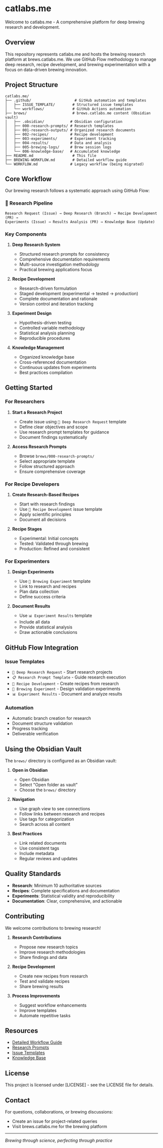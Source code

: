 # catlabs.me

Welcome to catlabs.me - A comprehensive platform for deep brewing research and development.

## Overview

This repository represents catlabs.me and hosts the brewing research platform at brews.catlabs.me. We use GitHub Flow methodology to manage deep research, recipe development, and brewing experimentation with a focus on data-driven brewing innovation.

## Project Structure

```
catlabs.me/
├── .github/                    # GitHub automation and templates
│   ├── ISSUE_TEMPLATE/        # Structured issue templates
│   └── workflows/             # GitHub Actions automation
├── brews/                     # brews.catlabs.me content (Obsidian vault)
│   ├── .obsidian/            # Obsidian configuration
│   ├── 000-research-prompts/ # Research templates
│   ├── 001-research-outputs/ # Organized research documents
│   ├── 002-recipes/          # Recipe development
│   ├── 003-experiments/      # Experiment tracking
│   ├── 004-results/          # Data and analysis
│   ├── 005-brewing-logs/     # Brew session logs
│   └── 006-knowledge-base/   # Accumulated knowledge
├── README.md                  # This file
├── BREWING-WORKFLOW.md        # Detailed workflow guide
└── WORKFLOW.md               # Legacy workflow (being migrated)
```

## Core Workflow

Our brewing research follows a systematic approach using GitHub Flow:

### 🔬 Research Pipeline
```
Research Request (Issue) → Deep Research (Branch) → Recipe Development (PR) → 
Experiments (Issue) → Results Analysis (PR) → Knowledge Base (Update)
```

### Key Components

1. **Deep Research System**
   - Structured research prompts for consistency
   - Comprehensive documentation requirements
   - Multi-source investigation methodology
   - Practical brewing applications focus

2. **Recipe Development**
   - Research-driven formulation
   - Staged development (experimental → tested → production)
   - Complete documentation and rationale
   - Version control and iteration tracking

3. **Experiment Design**
   - Hypothesis-driven testing
   - Controlled variable methodology
   - Statistical analysis planning
   - Reproducible procedures

4. **Knowledge Management**
   - Organized knowledge base
   - Cross-referenced documentation
   - Continuous updates from experiments
   - Best practices compilation

## Getting Started

### For Researchers

1. **Start a Research Project**
   - Create issue using `🔬 Deep Research Request` template
   - Define clear objectives and scope
   - Use research prompt templates for guidance
   - Document findings systematically

2. **Access Research Prompts**
   - Browse `brews/000-research-prompts/`
   - Select appropriate template
   - Follow structured approach
   - Ensure comprehensive coverage

### For Recipe Developers

1. **Create Research-Based Recipes**
   - Start with research findings
   - Use `🍺 Recipe Development` issue template
   - Apply scientific principles
   - Document all decisions

2. **Recipe Stages**
   - Experimental: Initial concepts
   - Tested: Validated through brewing
   - Production: Refined and consistent

### For Experimenters

1. **Design Experiments**
   - Use `🧪 Brewing Experiment` template
   - Link to research and recipes
   - Plan data collection
   - Define success criteria

2. **Document Results**
   - Use `📊 Experiment Results` template
   - Include all data
   - Provide statistical analysis
   - Draw actionable conclusions

## GitHub Flow Integration

### Issue Templates
- `🔬 Deep Research Request` - Start research projects
- `📋 Research Prompt Template` - Guide research execution  
- `🍺 Recipe Development` - Create recipes from research
- `🧪 Brewing Experiment` - Design validation experiments
- `📊 Experiment Results` - Document and analyze results

### Automation
- Automatic branch creation for research
- Document structure validation
- Progress tracking
- Deliverable verification

## Using the Obsidian Vault

The `brews/` directory is configured as an Obsidian vault:

1. **Open in Obsidian**
   - Open Obsidian
   - Select "Open folder as vault"
   - Choose the `brews/` directory

2. **Navigation**
   - Use graph view to see connections
   - Follow links between research and recipes
   - Use tags for categorization
   - Search across all content

3. **Best Practices**
   - Link related documents
   - Use consistent tags
   - Include metadata
   - Regular reviews and updates

## Quality Standards

- **Research**: Minimum 10 authoritative sources
- **Recipes**: Complete specifications and documentation
- **Experiments**: Statistical validity and reproducibility
- **Documentation**: Clear, comprehensive, and actionable

## Contributing

We welcome contributions to brewing research! 

1. **Research Contributions**
   - Propose new research topics
   - Improve research methodologies
   - Share findings and data

2. **Recipe Development**
   - Create new recipes from research
   - Test and validate recipes
   - Share brewing results

3. **Process Improvements**
   - Suggest workflow enhancements
   - Improve templates
   - Automate repetitive tasks

## Resources

- [Detailed Workflow Guide](./BREWING-WORKFLOW.md)
- [Research Prompts](./brews/000-research-prompts/)
- [Issue Templates](./.github/ISSUE_TEMPLATE/)
- [Knowledge Base](./brews/006-knowledge-base/)

## License

This project is licensed under [LICENSE] - see the LICENSE file for details.

## Contact

For questions, collaborations, or brewing discussions:
- Create an issue for project-related queries
- Visit brews.catlabs.me for the brewing platform

---

*Brewing through science, perfecting through practice*